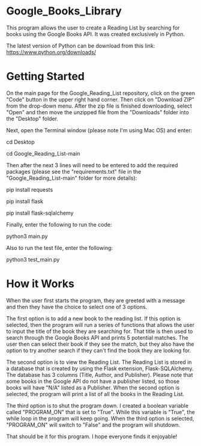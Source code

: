 # Google_Books_Library #

This program allows the user to create a Reading List by searching for books using the Google Books API. It was created exclusively in Python. 

The latest version of Python can be download from this link: https://www.python.org/downloads/


# Getting Started #

On the main page for the Google_Reading_List repository, click on the green "Code" button in the upper right hand corner.  Then click on "Download ZIP" from the drop-down menu.  After the zip file is finished downloading, select "Open" and then move the unzipped file from the "Downloads" folder into the "Desktop" folder.

Next, open the Terminal window (please note I'm using Mac OS) and enter:
  
  cd Desktop
  
  cd Google_Reading_List-main

Then after the next 3 lines will need to be entered to add the required packages (please see the "requirements.txt" file in the "Google_Reading_List-main" folder for more details):

  pip install requests
  
  pip install flask
  
  pip install flask-sqlalchemy
  
Finally, enter the following to run the code:
  
  python3 main.py
  
Also to run the test file, enter the following:

  python3 test_main.py
  

# How it Works #  
  
When the user first starts the program, they are greeted with a message and then they have the choice to select one of 3 options.

The first option is to add a new book to the reading list.  If this option is selected, then the program will run a series of functions that allows the user to input the title of the book they are searching for.  That title is then used to search through the Google Books API and prints 5 potential matches.  The user then can select their book if they see the match, but they also have the option to try another search if they can't find the book they are looking for.

The second option is to view the Reading List.  The Reading List is stored in a database that is created by using the Flask extension, Flask-SQLAlchemy.  The database has 3 columns (Title, Author, and Publisher).  Please note that some books in the Google API do not have a publisher listed, so those books will have "N/A" listed as a Publisher.  When the second option is selected, the program will print a list of all the books in the Reading List.

The third option is to shut the program down.  I created a boolean variable called "PROGRAM_ON" that is set to "True".  While this variable is "True", the while loop in the program will keep going.  When the third option is selected, "PROGRAM_ON" will switch to "False" and the program will shutdown.

That should be it for this program.  I hope everyone finds it enjoyable!
